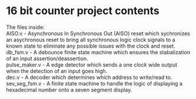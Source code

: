 # 16 bit counter project contents
The files inside:</br>
AISO.v - Asynchronous In Synchronous Out (AISO) reset which sychronizes an asychronous reset to bring all synchronous logic clock signals to a known state to eliminate any possible issues with the clock and reset.</br>
db_fsm.v - A debounce finite state machine which ensures the stabalization of an input assertion/deassertion.</br>
pulse_maker.v - A edge detector which sends a one clock wide output when the detection of an input goes high.</br>
dec.v - A decoder which determines which address to write/read to.</br>
sev_seg_fsm.v - A finite state machine to handle the logic of displaying a hexadecimal number onto a seven segment display.</br>
